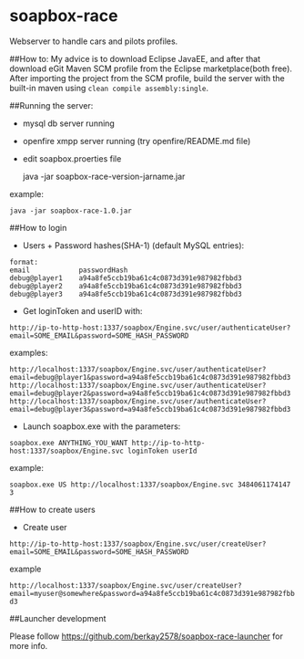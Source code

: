 # soapbox-race

Webserver to handle cars and pilots profiles.

##How to:
My advice is to download Eclipse JavaEE, and after that download eGit Maven SCM profile from the Eclipse marketplace(both free). After importing the project from the SCM profile, build the server with the built-in maven using `clean compile assembly:single`.

##Running the server:

- mysql db server running
- openfire xmpp server running (try openfire/README.md file)
- edit soapbox.proerties file 

    java -jar soapbox-race-version-jarname.jar
    
example:

    java -jar soapbox-race-1.0.jar

##How to login

- Users + Password hashes(SHA-1) (default MySQL entries):

```
format:
email            passwordHash
debug@player1    a94a8fe5ccb19ba61c4c0873d391e987982fbbd3
debug@player2    a94a8fe5ccb19ba61c4c0873d391e987982fbbd3
debug@player3    a94a8fe5ccb19ba61c4c0873d391e987982fbbd3
```

- Get loginToken and userID with:

`http://ip-to-http-host:1337/soapbox/Engine.svc/user/authenticateUser?email=SOME_EMAIL&password=SOME_HASH_PASSWORD`

examples:

    http://localhost:1337/soapbox/Engine.svc/user/authenticateUser?email=debug@player1&password=a94a8fe5ccb19ba61c4c0873d391e987982fbbd3
    http://localhost:1337/soapbox/Engine.svc/user/authenticateUser?email=debug@player2&password=a94a8fe5ccb19ba61c4c0873d391e987982fbbd3
    http://localhost:1337/soapbox/Engine.svc/user/authenticateUser?email=debug@player3&password=a94a8fe5ccb19ba61c4c0873d391e987982fbbd3


- Launch soapbox.exe with the parameters: 

`soapbox.exe ANYTHING_YOU_WANT http://ip-to-http-host:1337/soapbox/Engine.svc loginToken userId`

example:

`soapbox.exe US http://localhost:1337/soapbox/Engine.svc 3484061174147 3`

##How to create users

- Create user

`http://ip-to-http-host:1337/soapbox/Engine.svc/user/createUser?email=SOME_EMAIL&password=SOME_HASH_PASSWORD`

example

`http://localhost:1337/soapbox/Engine.svc/user/createUser?email=myuser@somewhere&password=a94a8fe5ccb19ba61c4c0873d391e987982fbbd3`

##Launcher development

Please follow https://github.com/berkay2578/soapbox-race-launcher for more info.
